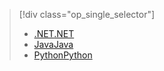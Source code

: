 > [!div class="op_single_selector"]
> * [<span data-ttu-id="14460-101">.NET</span><span class="sxs-lookup"><span data-stu-id="14460-101">.NET</span></span>](../articles/storage/common/storage-client-side-encryption.md)
> * [<span data-ttu-id="14460-102">Java</span><span class="sxs-lookup"><span data-stu-id="14460-102">Java</span></span>](../articles/storage/common/storage-client-side-encryption-java.md)
> * [<span data-ttu-id="14460-103">Python</span><span class="sxs-lookup"><span data-stu-id="14460-103">Python</span></span>](../articles/storage/common/storage-client-side-encryption-python.md)
> 
> 

